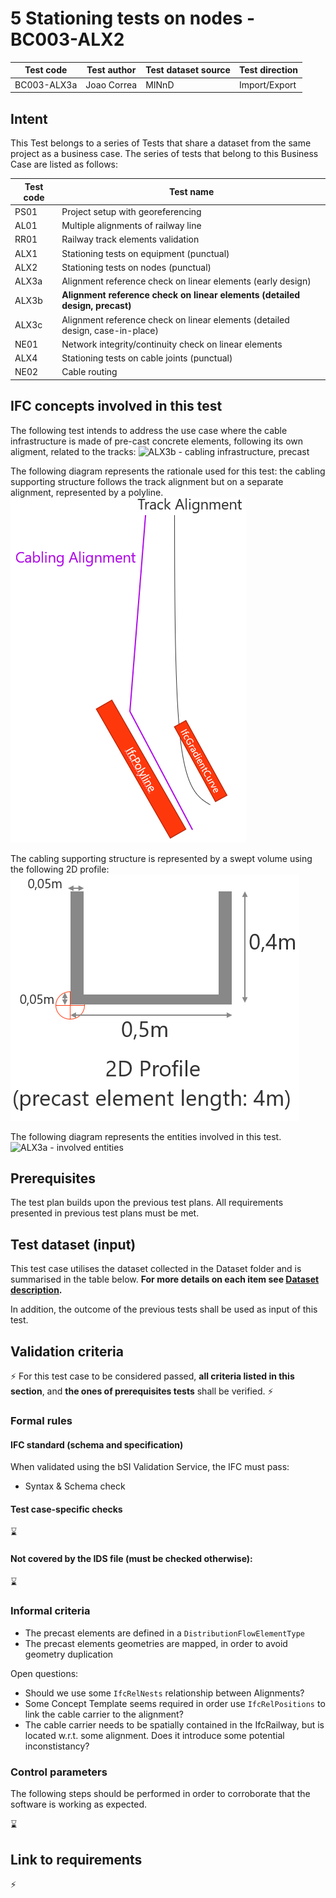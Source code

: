# 5 Stationing tests on nodes - BC003-ALX2

| Test code  | Test author     | Test dataset source | Test direction |
|------------|-----------------|---------------------|----------------|
|BC003-ALX3a | Joao Correa     | MINnD               | Import/Export  |


## Intent

This Test belongs to a series of Tests that share a dataset from the same project as a business case. 
The series of tests that belong to this Business Case are listed as follows:

| Test code | Test name     | 
|-----------|-----------------|
| PS01      | Project setup with georeferencing |
| AL01      | Multiple alignments of railway line |
| RR01      | Railway track elements validation |
| ALX1      | Stationing tests on equipment (punctual)|
| ALX2      | Stationing tests on nodes (punctual) |
| ALX3a     | Alignment reference check on linear elements (early design) |
| ALX3b     | **Alignment reference check on linear elements (detailed design, precast)** |
| ALX3c     | Alignment reference check on linear elements (detailed design, case-in-place) |
| NE01      | Network integrity/continuity check on linear elements |
| ALX4      | Stationing tests on cable joints (punctual) |
| NE02      | Cable routing |

## IFC concepts involved in this test

The following test intends to address the use case where the cable infrastructure is made of pre-cast concrete elements, following its own aligment, related to the tracks:
![ALX3b - cabling infrastructure, precast](./BC003_ALX3a_cabling_infrastructure_precast.jpg)

The following diagram represents the rationale used for this test: the cabling supporting structure follows the track alignment but on a separate alignment, represented by a polyline.
![ALX3b - rationale](./BC003-ALX3b_rationale.png)

The cabling supporting structure is represented by a swept volume using the following 2D profile:
![ALX3b - 2D profile](./BC003-ALX3b_2Dprofile.png)


The following diagram represents the entities involved in this test.
![ALX3a - involved entities](./BC003_ALX3a_diagram.png)

## Prerequisites

The test plan builds upon the previous test plans. All requirements presented in previous test plans must be met.

## Test dataset (input)

This test case utilises the dataset collected in the Dataset folder and is summarised in the table below. **For more details on each item see [Dataset description](Dataset/README.md).**


In addition, the outcome of the previous tests shall be used as input of this test.

## Validation criteria

:zap: For this test case to be considered passed, **all criteria listed in this section**, and **the ones of prerequisites tests** shall be verified. :zap:

### Formal rules

#### IFC standard (schema and specification)

When validated using the bSI Validation Service, the IFC must pass:

- Syntax & Schema check


#### Test case-specific checks

:hourglass:

#### Not covered by the IDS file (must be checked otherwise):

:hourglass:

### Informal criteria

- The precast elements are defined in a `DistributionFlowElementType`
- The precast elements geometries are mapped, in order to avoid geometry duplication

Open questions:
- Should we use some `IfcRelNests` relationship between Alignments?
- Some Concept Template seems required in order use `IfcRelPositions` to link the cable carrier to the alignment?
- The cable carrier needs to be spatially contained in the IfcRailway, but is located w.r.t. some alignment. Does it introduce some potential inconstistancy?  

### Control parameters

The following steps should be performed in order to corroborate that the software is working as expected.

:hourglass:


## Link to requirements

:zap:

